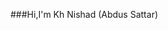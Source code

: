 ###Hi,I'm Kh Nishad (Abdus Sattar)

<!--
**KhNishad/KhNishad** is a ✨ _special_ ✨ repository because its `README.md` (this file) appears on your GitHub profile.

Here are some ideas to get you started:

 🔭 I’m currently working on Everexpert Info System
 🌱 I’m currently learning nestjs , react js, react native and next js
 💬 Ask me about anything on the following topics or anything
 📫 How to reach me: mail,facebook(https://www.facebook.com/kh.nishad.9/)
 
https://github-readme-stats.vercel.app/api?username=KhNishad
